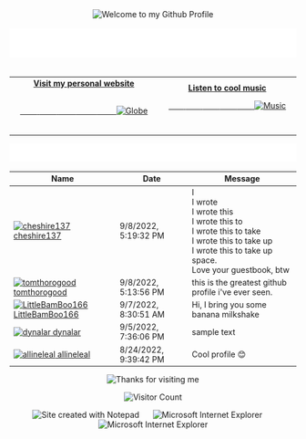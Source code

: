 <!-- "Hero" Header -->
<div align="center">
  <img src="https://github.com/BrunnerLivio/brunnerlivio/blob/master/images/welcome.png?raw=true" style="max-width: 100%;" alt="Welcome to my Github Profile" />
  <br />
  <br />
  <img height="50" alt="My Name is Livio and I like Node.js" src="https://raw.githubusercontent.com/BrunnerLivio/brunnerlivio/master/images/personal_note.svg" />
  <br />
  <br />

</div>

<!-- Social -->
<table width="100%">
<tr>
<td align="center">
<a href="https://brunnerliv.io">
<strong>Visit my personal website </strong>
<br />
<br />

<!-- Centering something has never been easy, has it? -->
<span>&nbsp;&nbsp;&nbsp;&nbsp;&nbsp;&nbsp;&nbsp;&nbsp;</span>
<span>&nbsp;&nbsp;&nbsp;&nbsp;&nbsp;&nbsp;&nbsp;&nbsp;</span>
<span>&nbsp;&nbsp;&nbsp;&nbsp;&nbsp;&nbsp;&nbsp;&nbsp;</span>
  <span>&nbsp;&nbsp;&nbsp;&nbsp;&nbsp;&nbsp;&nbsp;&nbsp;</span>
  <span>&nbsp;&nbsp;&nbsp;&nbsp;&nbsp;&nbsp;&nbsp;&nbsp;</span>
<img alt="Globe" height="80" src="https://raw.githubusercontent.com/BrunnerLivio/brunnerlivio/master/images/globe.gif">
</a>
<span>&nbsp;&nbsp;&nbsp;&nbsp;&nbsp;&nbsp;&nbsp;&nbsp;</span>
<span>&nbsp;&nbsp;&nbsp;&nbsp;&nbsp;&nbsp;&nbsp;&nbsp;</span>
<span>&nbsp;&nbsp;&nbsp;&nbsp;&nbsp;&nbsp;&nbsp;&nbsp;</span>
<span>&nbsp;&nbsp;&nbsp;&nbsp;&nbsp;&nbsp;&nbsp;&nbsp;</span>
 <span>&nbsp;&nbsp;&nbsp;&nbsp;&nbsp;&nbsp;&nbsp;&nbsp;</span>
</td>


<td align="center">
<a href="https://www.youtube.com/watch?v=3YxaaGgTQYM&ab_channel=EvanescenceVEVO">
<strong>Listen to cool music</strong>
<br />

<span>&nbsp;&nbsp;&nbsp;&nbsp;&nbsp;&nbsp;&nbsp;</span> 
<span>&nbsp;&nbsp;&nbsp;&nbsp;&nbsp;&nbsp;&nbsp;</span> 
<span>&nbsp;&nbsp;&nbsp;&nbsp;&nbsp;&nbsp;&nbsp;</span> 
<span>&nbsp;&nbsp;&nbsp;&nbsp;&nbsp;&nbsp;&nbsp;</span> 
<span>&nbsp;&nbsp;&nbsp;&nbsp;&nbsp;&nbsp;&nbsp;</span> 
<img height="100" alt="Music" src="https://raw.githubusercontent.com/BrunnerLivio/brunnerlivio/master/images/music.gif"> 
</a>
<span>&nbsp;&nbsp;&nbsp;&nbsp;&nbsp;&nbsp;&nbsp;&nbsp;</span>
<span>&nbsp;&nbsp;&nbsp;&nbsp;&nbsp;&nbsp;&nbsp;&nbsp;</span>
<span>&nbsp;&nbsp;&nbsp;&nbsp;&nbsp;&nbsp;&nbsp;&nbsp;</span>
<span>&nbsp;&nbsp;&nbsp;&nbsp;&nbsp;&nbsp;&nbsp;&nbsp;</span>
<span>&nbsp;&nbsp;&nbsp;&nbsp;&nbsp;&nbsp;&nbsp;&nbsp;</span>    
</td>
</tr>
</table>

<a href="https://github.com/BrunnerLivio/brunnerlivio/issues/62#issuecomment-new"><img src="images/guestbook.svg"></a> 


<!-- Guestbook -->
| Name | Date | Message |
|---|---|---|
| <a href="https://github.com/cheshire137"><img width="24" src="https://avatars.githubusercontent.com/u/82317?s=24&u=fb33595002a6f7e10bea343b46debe5a506f549a&v=4" alt="cheshire137" /> cheshire137</a> |9/8/2022, 5:19:32 PM|I<br />I wrote<br />I wrote this<br />I wrote this to<br />I wrote this to take<br />I wrote this to take up<br />I wrote this to take up space.<br />Love your guestbook, btw|
| <a href="https://github.com/tomthorogood"><img width="24" src="https://avatars.githubusercontent.com/u/1092941?s=24&u=0f30db417b762baf0010806a0ced3c42fb0b06fc&v=4" alt="tomthorogood" /> tomthorogood</a> |9/8/2022, 5:13:56 PM|this is the greatest github profile i've ever seen.|
| <a href="https://github.com/LittleBamBoo166"><img width="24" src="https://avatars.githubusercontent.com/u/83818933?s=24&u=4772740b249f5557a9b6061586cb8eeffaf0ef8e&v=4" alt="LittleBamBoo166" /> LittleBamBoo166</a> |9/7/2022, 8:30:51 AM|Hi, I bring you some banana milkshake|
| <a href="https://github.com/dynalar"><img width="24" src="https://avatars.githubusercontent.com/u/7396952?s=24&u=c329ff3c13e4d2bc30b01d9e203b8afea9208aa3&v=4" alt="dynalar" /> dynalar</a> |9/5/2022, 7:36:06 PM|sample text|
| <a href="https://github.com/allineleal"><img width="24" src="https://avatars.githubusercontent.com/u/31517686?s=24&u=8cdd6910ea5de18ad29cc94c25c2f50fb92e3888&v=4" alt="allineleal" /> allineleal</a> |8/24/2022, 9:39:42 PM|Cool profile 😊|
<!-- /Guestbook -->

<!-- Footer -->

<div align="center">

<img height="120" alt="Thanks for visiting me" width="100%" src="https://raw.githubusercontent.com/BrunnerLivio/brunnerlivio/master/images/marquee.svg" />
<br />

![Visitor Count](https://profile-counter.glitch.me/brunnerlivio/count.svg)


<img src="https://raw.githubusercontent.com/BrunnerLivio/brunnerlivio/master/images/notepad.gif" alt="Site created with Notepad" height="30" />
<!-- "margin-right: whatever;" -->
<span>&nbsp;&nbsp;&nbsp;&nbsp;</span>  
<img src="https://raw.githubusercontent.com/BrunnerLivio/brunnerlivio/master/images/ie_logo.gif" alt="Microsoft Internet Explorer" />
<span>&nbsp;&nbsp;&nbsp;&nbsp;</span>  
<img src="https://raw.githubusercontent.com/BrunnerLivio/brunnerlivio/master/images/noframes.gif" alt="Microsoft Internet Explorer" />

</div>
